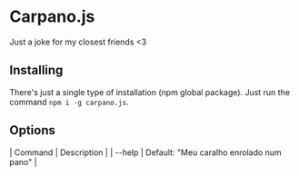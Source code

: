 # Carpano.js
Just a joke for my closest friends &lt;3

## Installing
There's just a single type of installation (npm global package). Just run the command `npm i -g carpano.js`.

## Options
| Command | Description |
| --help  | Default: "Meu caralho enrolado num pano" |